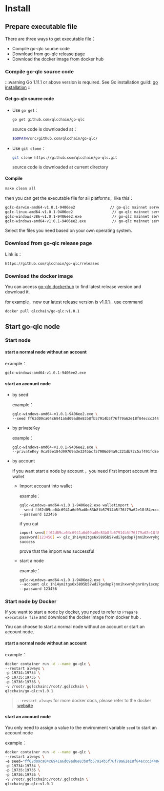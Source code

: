 # Install

## Prepare  executable file

There are three ways to get  executable file：

- Compile go-qlc  source code
- Download from go-qlc release page
- Download the docker image from docker hub

### Compile go-qlc  source code

:::warning
Go 1.11.1 or above version is required. See Go installation guild: [go installation](https://golang.org/doc/install)
:::

#### Get go-qlc source code

- Use `go get`：

  ```bash
  go get github.com/qlcchain/go-qlc
  ```

  source code is downloaded at：

  ```bash
  $GOPATH/src/github.com/qlcchain/go-qlc/
  ```

  

- Use `git clone`：

  ```bash
  git clone https://github.com/qlcchain/go-qlc.git
  ```

  source code is downloaded at current directory

#### Compile

```bashthen you can get the executable file for all platforms，like this：
make clean all
```

then you can get the executable file for all platforms，like this：

```bash
gqlc-darwin-amd64-v1.0.1-9406ee2			    // go-qlc mainnet server for mac OS
gqlc-linux-amd64-v1.0.1-9406ee2                  // go-qlc mainnet server for linux OS
gqlc-windows-386-v1.0.1-9406ee2.exe              // go-qlc mainnet server for Windows 386 OS
gqlc-windows-amd64-v1.0.1-9406ee2.exe            // go-qlc mainnet server for Windows amd64
```

Select the files you need based on your own operating system.

### Download from  go-qlc release page

Link is：

```bash
https://github.com/qlcchain/go-qlc/releases
```

### Download the docker image

You can access [go-qlc dockerhub](<https://hub.docker.com/r/qlcchain/go-qlc/tags>) to find  latest release version and download it.

for example，now our latest release version is v1.0.1，use command

```bash
docker pull qlcchain/go-qlc:v1.0.1
```



## Start go-qlc node

### Start node

#### start a normal node without an account

example：

```bash
gqlc-windows-amd64-v1.0.1-9406ee2.exe
```

#### start an account node

- by seed

  example：

  ```bash
  gqlc-windows-amd64-v1.0.1-9406ee2.exe \
  --seed ff62d09ca04c6941a6d09ad0e83b8fb57914b5f76f79a62e18f84eccc3440e50
  ```

- by privateKey

  example：

  ```bash
  gqlc-windows-amd64-v1.0.1-9406ee2.exe \
  --privateKey 9ca95e184d99769a3e324bbcf57906d04a9c221db72c5af491fc8e7c958f1c6526691fd4b19f28cf279f188769c672cdde577c8360498083da653e02b53f5a8a
  ```

- by account

  if you want start a node by account ，you need first import account into wallet

  - Import account into wallet

     example：

    ```bash
    gqlc-windows-amd64-v1.0.1-9406ee2.exe walletimport \
    --seed ff62d09ca04c6941a6d09ad0e83b8fb57914b5f76f79a62e18f84eccc3440e50 \
    --password 123456
    ```

    if you cat

    ```bash
    import seed[ff62d09ca04c6941a6d09ad0e83b8fb57914b5f76f79a62e18f84eccc3440e50] \
    password[123456] => qlc_1h14ymitgs6x5895b57wdi7gedop7jmnihxwryhgnr8ry1ecmpg9io6kkbha \
    success
    ```

    prove that the import was successful

  - start a node

    example：

    ```bash
    gqlc-windows-amd64-v1.0.1-9406ee2.exe \
    --account qlc_1h14ymitgs6x5895b57wdi7gedop7jmnihxwryhgnr8ry1ecmpg9io6kkbha \
    --password 123456
    ```



### Start  node by Docker  

If you want to start a node by docker, you need to refer to `Prepare  executable file` and download the docker image from docker hub .

You can choose to start a normal node without an account or start an account node.

#### start a normal node without an account

example：

```bash
docker container run -d --name go-qlc \
--restart always \
-p 19734:19734 \
-p 19735:19735 \
-p 19736:19736 \
-v /root/.gqlcchain:/root/.gqlcchain \
qlcchain/go-qlc:v1.0.1

```

> `--restart always` for more docker docs, please refer to the docker [website](<https://docs.docker.com/>)

#### start an account node

You only need to assign a value to the environment variable `seed` to start an account node

example：

```bash
docker container run -d --name go-qlc \
--restart always \
-e seed="ff62d09ca04c6941a6d09ad0e83b8fb57914b5f76f79a62e18f84eccc3440e50" \
-p 19734:19734 \
-p 19735:19735 \
-p 19736:19736 \
-v /root/.gqlcchain:/root/.gqlcchain \
qlcchain/go-qlc:v1.0.1

```



